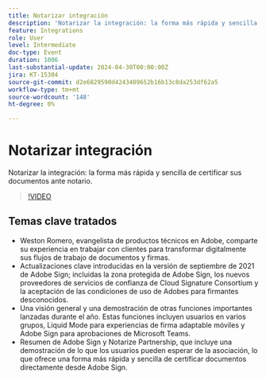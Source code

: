 ```yaml
---
title: Notarizar integración
description: 'Notarizar la integración: la forma más rápida y sencilla de certificar sus documentos ante notario.'
feature: Integrations
role: User
level: Intermediate
doc-type: Event
duration: 1006
last-substantial-update: 2024-04-30T00:00:00Z
jira: KT-15304
source-git-commit: d2e6829590d4243409652b16b13c8da253df62a5
workflow-type: tm+mt
source-wordcount: '148'
ht-degree: 0%

---
```



# Notarizar integración

Notarizar la integración: la forma más rápida y sencilla de certificar sus documentos ante notario.

>[!VIDEO](https://video.tv.adobe.com/v/3428195/?learn=on)

## Temas clave tratados

* Weston Romero, evangelista de productos técnicos en Adobe, comparte su experiencia en trabajar con clientes para transformar digitalmente sus flujos de trabajo de documentos y firmas.
* Actualizaciones clave introducidas en la versión de septiembre de 2021 de Adobe Sign; incluidas la zona protegida de Adobe Sign, los nuevos proveedores de servicios de confianza de Cloud Signature Consortium y la aceptación de las condiciones de uso de Adobes para firmantes desconocidos.
* Una visión general y una demostración de otras funciones importantes lanzadas durante el año. Estas funciones incluyen usuarios en varios grupos, Liquid Mode para experiencias de firma adaptable móviles y Adobe Sign para aprobaciones de Microsoft Teams.
* Resumen de Adobe Sign y Notarize Partnership, que incluye una demostración de lo que los usuarios pueden esperar de la asociación, lo que ofrece una forma más rápida y sencilla de certificar documentos directamente desde Adobe Sign.
